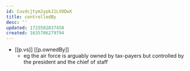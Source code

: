 ```yaml
---
id: CuvdcjtymJypkJ1LVODwX
title: controlledBy
desc: ''
updated: 1725582837458
created: 1635706279794
---
```




- [[p.vs]] [[p.ownedBy]]
  - eg the air force is arguably owned by tax-payers but controlled by the president and the chief of staff
